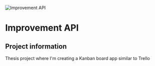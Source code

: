 ![Improvement API](https://github.com/badasshenkka/improvement-api/actions/workflows/main.yml/badge.svg)

# Improvement API

## Project information

Thesis project where I'm creating a Kanban board app similar to Trello
